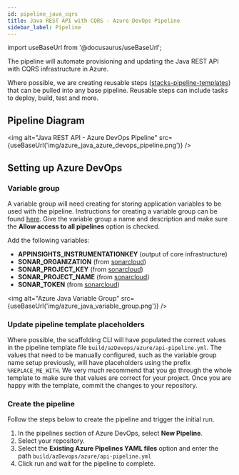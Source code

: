 ```yaml
---
id: pipeline_java_cqrs
title: Java REST API with CQRS - Azure DevOps Pipeline
sidebar_label: Pipeline
---
```


import useBaseUrl from '@docusaurus/useBaseUrl';

The pipeline will automate provisioning and updating the Java REST API with CQRS infrastructure in Azure.

Where possible, we are creating reusable steps ([stacks-pipeline-templates](https://github.com/amido/stacks-pipeline-templates)) that can be pulled into any base pipeline. Reusable steps can include tasks to deploy, build, test and more.

## Pipeline Diagram

<img alt="Java REST API - Azure DevOps Pipeline" src={useBaseUrl('img/azure_java_azure_devops_pipeline.png')} />

## Setting up Azure DevOps

### Variable group

A variable group will need creating for storing application variables to be used with the pipeline. Instructions for creating a variable group can be found [here](https://docs.microsoft.com/en-us/azure/devops/pipelines/library/variable-groups?view=azure-devops&tabs=classic#create-a-variable-group). Give the variable group a name and description and make sure the **Allow access to all pipelines** option is checked.

Add the following variables:

* **APPINSIGHTS_INSTRUMENTATIONKEY** (output of core infrastructure)
* **SONAR_ORGANIZATION** (from [sonarcloud](https://sonarcloud.io/))
* **SONAR_PROJECT_KEY** (from [sonarcloud](https://sonarcloud.io/))
* **SONAR_PROJECT_NAME** (from [sonarcloud](https://sonarcloud.io/))
* **SONAR_TOKEN** (from [sonarcloud](https://sonarcloud.io/))

<img alt="Azure Java Variable Group" src={useBaseUrl('img/azure_java_variable_group.png')} />

### Update pipeline template placeholders

Where possible, the scaffolding CLI will have populated the correct values in the pipeline template file `build/azDevops/azure/api-pipeline.yml`. The values that need to be manually configured, such as the variable group name setup previously, will have placeholders using the prefix `%REPLACE_ME_WITH`. We very much recommend that you go through the whole template to make sure that values are correct for your project. Once you are happy with the template, commit the changes to your repository.

### Create the pipeline

Follow the steps below to create the pipeline and trigger the initial run. 

1. In the pipelines section of Azure DevOps, select **New Pipeline**.
2. Select your repository.
3. Select the **Existing Azure Pipelines YAML files** option and enter the path `build/azDevops/azure/api-pipeline.yml`
4. Click run and wait for the pipeline to complete.
